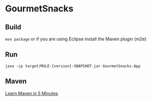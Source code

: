 # GourmetSnacks

## Build

`mvn package` or if you are using Eclipse install the Maven plugin (m2e)

## Run

`java -cp target/MULE-{version}-SNAPSHOT.jar GourmetSnacks.App`

## Maven

[Learn Maven in 5 Minutes](http://maven.apache.org/guides/getting-started/maven-in-five-minutes.html)